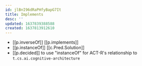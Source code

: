 ```yaml
---
id: jlBnI96dRaPHfyBapG7It
title: Implements
desc: ''
updated: 1637839388588
created: 1637813912610
---
```




- [[p.inverseOf]] [[p.implements]]
- [[p.instanceOf]] [[c.Pred.Solution]]
- [[p.decided]] to use "instanceOf" for ACT-R's relationship to `t.cs.ai.cognitive-architecture` 
